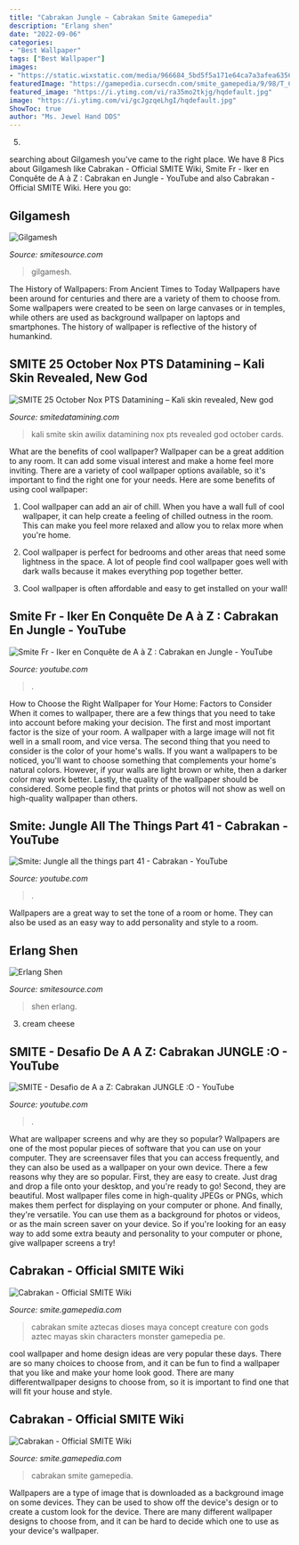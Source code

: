 ```yaml
---
title: "Cabrakan Jungle ~ Cabrakan Smite Gamepedia"
description: "Erlang shen"
date: "2022-09-06"
categories:
- "Best Wallpaper"
tags: ["Best Wallpaper"]
images:
- "https://static.wixstatic.com/media/966684_5bd5f5a171e64ca7a3afea635683390e~mv2.jpg/v1/fill/w_2560,h_917,al_c,q_90/Gilgamesh_Header_2560x917.jpg"
featuredImage: "https://gamepedia.cursecdn.com/smite_gamepedia/9/98/T_Cabrakan_CCSkin_Card.png?version=c7a5b532dd2a288370000201e5d34e12"
featured_image: "https://i.ytimg.com/vi/ra35mo2tkjg/hqdefault.jpg"
image: "https://i.ytimg.com/vi/gcJgzqeLhgI/hqdefault.jpg"
ShowToc: true
author: "Ms. Jewel Hand DDS"
---
```



5.

	

		
searching about Gilgamesh you've came to the right place. We have 8 Pics about Gilgamesh like Cabrakan - Official SMITE Wiki, Smite Fr - Iker en Conquête de A à Z : Cabrakan en Jungle - YouTube and also Cabrakan - Official SMITE Wiki. Here you go:
		
    
## Gilgamesh

<img loading=lazy src="https://static.wixstatic.com/media/966684_5bd5f5a171e64ca7a3afea635683390e~mv2.jpg/v1/fill/w_2560,h_917,al_c,q_90/Gilgamesh_Header_2560x917.jpg" onerror="this.onerror=null;this.src='https://tse3.mm.bing.net/th?id=OIP.aNLZ6vp-7aEH1nWdXiNsuAHaCp&amp;pid=15.1';" alt="Gilgamesh">

_Source: smitesource.com_

>gilgamesh. 

	

The History of Wallpapers: From Ancient Times to Today
Wallpapers have been around for centuries and there are a variety of them to choose from. Some wallpapers were created to be seen on large canvases or in temples, while others are used as background wallpaper on laptops and smartphones. The history of wallpaper is reflective of the history of humankind.

    
## SMITE 25 October Nox PTS Datamining – Kali Skin Revealed, New God

<img loading=lazy src="http://smitedatamining.com/wp-content/uploads/2014/10/T_Kali_Alien_Card-150x150.png" onerror="this.onerror=null;this.src='https://tse4.mm.bing.net/th?id=OIP.0IjDnCRsiQJtruTZq-yRfQAAAA&amp;pid=15.1';" alt="SMITE 25 October Nox PTS Datamining – Kali skin revealed, New god">

_Source: smitedatamining.com_

>kali smite skin awilix datamining nox pts revealed god october cards. 

	

What are the benefits of cool wallpaper?
Wallpaper can be a great addition to any room. It can add some visual interest and make a home feel more inviting. There are a variety of cool wallpaper options available, so it's important to find the right one for your needs. Here are some benefits of using cool wallpaper: 
1. Cool wallpaper can add an air of chill. When you have a wall full of cool wallpaper, it can help create a feeling of chilled outness in the room. This can make you feel more relaxed and allow you to relax more when you're home. 

2. Cool wallpaper is perfect for bedrooms and other areas that need some lightness in the space. A lot of people find cool wallpaper goes well with dark walls because it makes everything pop together better. 

3. Cool wallpaper is often affordable and easy to get installed on your wall!

    
## Smite Fr - Iker En Conquête De A à Z : Cabrakan En Jungle - YouTube

<img loading=lazy src="https://i.ytimg.com/vi/ra35mo2tkjg/hqdefault.jpg" onerror="this.onerror=null;this.src='https://tse2.mm.bing.net/th?id=OIP.RW7nXi5ueutfxNmq_fcUygHaFj&amp;pid=15.1';" alt="Smite Fr - Iker en Conquête de A à Z : Cabrakan en Jungle - YouTube">

_Source: youtube.com_

>. 

	

How to Choose the Right Wallpaper for Your Home: Factors to Consider
When it comes to wallpaper, there are a few things that you need to take into account before making your decision. The first and most important factor is the size of your room. A wallpaper with a large image will not fit well in a small room, and vice versa. 
The second thing that you need to consider is the color of your home's walls. If you want a wallpapers to be noticed, you'll want to choose something that complements your home's natural colors. However, if your walls are light brown or white, then a darker color may work better. 
Lastly, the quality of the wallpaper should be considered. Some people find that prints or photos will not show as well on high-quality wallpaper than others.

    
## Smite: Jungle All The Things Part 41 - Cabrakan - YouTube

<img loading=lazy src="https://i.ytimg.com/vi/-PSyX1PYnQk/maxresdefault.jpg" onerror="this.onerror=null;this.src='https://tse4.mm.bing.net/th?id=OIP.gPNXOMLXX2_rAnZQy2znmgHaEK&amp;pid=15.1';" alt="Smite: Jungle all the things part 41 - Cabrakan - YouTube">

_Source: youtube.com_

>. 

	

Wallpapers are a great way to set the tone of a room or home. They can also be used as an easy way to add personality and style to a room.

    
## Erlang Shen

<img loading=lazy src="https://static.wixstatic.com/media/966684_2d2a12bc41e546d08aeffed3bbb09792~mv2.jpg/v1/fill/w_2560,h_917,al_c,q_90/ErlangShen.jpg" onerror="this.onerror=null;this.src='https://tse1.mm.bing.net/th?id=OIP.uRPCmyn7_fTPv4EuqLhA-gHaCp&amp;pid=15.1';" alt="Erlang Shen">

_Source: smitesource.com_

>shen erlang. 

	

3. cream cheese 

    
## SMITE - Desafio De A A Z: Cabrakan JUNGLE :O - YouTube

<img loading=lazy src="https://i.ytimg.com/vi/gcJgzqeLhgI/hqdefault.jpg" onerror="this.onerror=null;this.src='https://tse1.mm.bing.net/th?id=OIP.rDKJwps7SneZu2wV-n6DDQHaFj&amp;pid=15.1';" alt="SMITE - Desafio de A a Z: Cabrakan JUNGLE :O - YouTube">

_Source: youtube.com_

>. 

	

What are wallpaper screens and why are they so popular?
Wallpapers are one of the most popular pieces of software that you can use on your computer. They are screensaver files that you can access frequently, and they can also be used as a wallpaper on your own device. There a few reasons why they are so popular. First, they are easy to create. Just drag and drop a file onto your desktop, and you're ready to go! Second, they are beautiful. Most wallpaper files come in high-quality JPEGs or PNGs, which makes them perfect for displaying on your computer or phone. And finally, they're versatile. You can use them as a background for photos or videos, or as the main screen saver on your device. So if you're looking for an easy way to add some extra beauty and personality to your computer or phone, give wallpaper screens a try!

    
## Cabrakan - Official SMITE Wiki

<img loading=lazy src="https://gamepedia.cursecdn.com/smite_gamepedia/9/98/T_Cabrakan_CCSkin_Card.png?version=c7a5b532dd2a288370000201e5d34e12" onerror="this.onerror=null;this.src='https://tse3.mm.bing.net/th?id=OIP.ewSi1bev2dTRu04nZ1qbnAAAAA&amp;pid=15.1';" alt="Cabrakan - Official SMITE Wiki">

_Source: smite.gamepedia.com_

>cabrakan smite aztecas dioses maya concept creature con gods aztec mayas skin characters monster gamepedia pe. 

	

cool wallpaper and home design ideas are very popular these days. There are so many choices to choose from, and it can be fun to find a wallpaper that you like and make your home look good. There are many differentwallpaper designs to choose from, so it is important to find one that will fit your house and style.

    
## Cabrakan - Official SMITE Wiki

<img loading=lazy src="https://gamepedia.cursecdn.com/smite_gamepedia/e/ea/SkinShot_Cabrakan_Default2.png" onerror="this.onerror=null;this.src='https://tse2.mm.bing.net/th?id=OIP.J08e6LM9azd6W9QWOp8ZyQHaGq&amp;pid=15.1';" alt="Cabrakan - Official SMITE Wiki">

_Source: smite.gamepedia.com_

>cabrakan smite gamepedia. 

	

Wallpapers are a type of image that is downloaded as a background image on some devices. They can be used to show off the device's design or to create a custom look for the device. There are many different wallpaper designs to choose from, and it can be hard to decide which one to use as your device's wallpaper.

